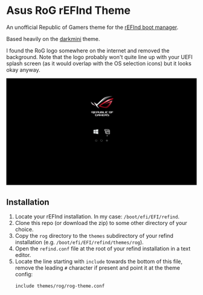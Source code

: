 # Asus RoG rEFInd Theme

An unofficial Republic of Gamers theme for the [rEFInd boot manager](https://www.rodsbooks.com/refind/).

Based heavily on the [darkmini](https://github.com/LightAir/darkmini) theme.

I found the RoG logo somewhere on the internet and removed the background.
Note that the logo probably won't quite line up with your UEFI splash screen
(as it would overlap with the OS selection icons) but it looks okay anyway.

![The theme on 2560x1440](screenshots/refind-theme-rog.png)

## Installation

1. Locate your rEFInd installation. In my case: `/boot/efi/EFI/refind`.
1. Clone this repo (or download the zip) to some other directory of your choice.
1. Copy the `rog` directory to the `themes` subdirectory of your refind installation (e.g. `/boot/efi/EFI/refind/themes/rog`).
1. Open the `refind.conf` file at the root of your refind installation in a text editor.
1. Locate the line starting with `include` towards the bottom of this file, 
   remove the leading `#` character if present and point it at the theme config:
   ```
   include themes/rog/rog-theme.conf
   ```
